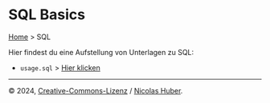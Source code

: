 # SQL Basics

[Home](/README.md) > SQL

Hier findest du eine Aufstellung von Unterlagen zu SQL:

- `usage.sql` > [Hier klicken](/sql/usage.sql)

---

© 2024, [Creative-Commons-Lizenz](/LICENSE.md) / [Nicolas Huber](https://nicolas-huber.ch).